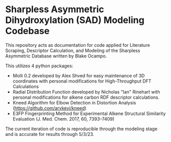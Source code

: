 # Sharpless Asymmetric Dihydroxylation (SAD) Modeling Codebase

This repository acts as documentation for code applied for Literature Scraping, Descriptor Calculation, and Modeling of the Sharpless Asymmetric Database written by Blake Ocampo. 

This utilizes 4 python packages:

* Molli 0.2 developed by Alex Shved for easy maintenance of 3D coordinates with personal modifications for High-Throughput DFT Calculations
* Radial Distribution Function developed by Nicholas "Ian" Rinehart with personal modifications for alkene carbon RDF descriptor calculations.
* Kneed Algorithm for Elbow Detection in Distortion Analysis (https://github.com/arvkevi/kneed)
* E3FP Fingerprinting Method for Experimental Alkene Structural Similarity Evaluation (J. Med. Chem. 2017, 60, 7393–7409)

The current iteration of code is reproducible through the modeling stage and is accurate for results through 5/3/23.
